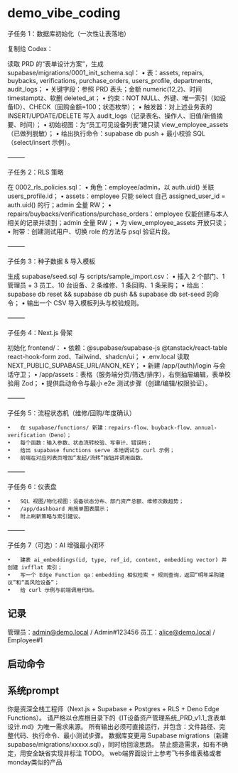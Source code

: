 # demo_vibe_coding


子任务 1：数据库初始化（一次性让表落地）

复制给 Codex：

读取 PRD 的“表单设计方案”，生成 supabase/migrations/0001_init_schema.sql：
	•	表：assets, repairs, buybacks, verifications, purchase_orders, users_profile, departments, audit_logs；
	•	关键字段：参照 PRD 表头；金额 numeric(12,2)、时间 timestamptz、软删 deleted_at；
	•	约束：NOT NULL、外键、唯一索引（如设备ID）、CHECK（回购金额=100；状态枚举）；
	•	触发器：对上述业务表的 INSERT/UPDATE/DELETE 写入 audit_logs（记录表名、操作人、旧值/新值摘要、时间）；
	•	初始视图：为“员工可见设备列表”建只读 view_employee_assets（已做列脱敏）；
	•	给出执行命令：supabase db push + 最小校验 SQL（select/insert 示例）。

⸻

子任务 2：RLS 策略

在 0002_rls_policies.sql：
	•	角色：employee/admin，以 auth.uid() 关联 users_profile.id；
	•	assets：employee 只能 select 自己 assigned_user_id = auth.uid() 的行；admin 全量 RW；
	•	repairs/buybacks/verifications/purchase_orders：employee 仅能创建与本人相关的记录并读到；admin 全量 RW；
	•	为 view_employee_assets 开放只读；
	•	附带：创建测试用户、切换 role 的方法与 psql 验证片段。

⸻

子任务 3：种子数据 & 导入模板

生成 supabase/seed.sql 与 scripts/sample_import.csv：
	•	插入 2 个部门、1 管理员 + 3 员工、10 台设备、2 条维修、1 条回购、1 条采购；
	•	给出：supabase db reset && supabase db push && supabase db set-seed 的命令；
	•	输出一个 CSV 导入模板列头与校验规则。

⸻

子任务 4：Next.js 骨架

初始化 frontend/：
	•	依赖：@supabase/supabase-js @tanstack/react-table react-hook-form zod、Tailwind、shadcn/ui；
	•	.env.local 读取 NEXT_PUBLIC_SUPABASE_URL/ANON_KEY；
	•	新建 /app/(auth)/login 与会话守卫；
	•	/app/assets：表格（服务端分页/筛选/排序），右侧抽屉编辑，表单校验用 Zod；
	•	提供启动命令与最小 e2e 测试步骤（创建/编辑/权限验证）。

⸻

子任务 5：流程状态机（维修/回购/年度确认）

	•	在 supabase/functions/ 新建：repairs-flow、buyback-flow、annual-verification（Deno）；
	•	每个函数：输入参数、状态流转校验、写审计、错误码；
	•	给出 supabase functions serve 本地调试与 curl 示例；
	•	前端在对应列表页增加“发起/流转”按钮并调用函数。

⸻

子任务 6：仪表盘

	•	SQL 视图/物化视图：设备状态分布、部门资产总额、维修次数趋势；
	•	/app/dashboard 用简单图表展示；
	•	附上刷新策略与索引建议。

⸻

子任务 7（可选）：AI 增强最小闭环

	•	建表 ai_embeddings(id, type, ref_id, content, embedding vector) 并创建 ivfflat 索引；
	•	写一个 Edge Function qa：embedding 相似检索 + 规则查询，返回“明年采购建议”和“高风险设备”；
	•	给 curl 示例与前端调用代码。



## 记录
管理员：admin@demo.local / Admin#123456
员工：alice@demo.local / Employee#1 



## 启动命令


## 系统prompt
你是资深全栈工程师（Next.js + Supabase + Postgres + RLS + Deno Edge Functions）。
请严格以仓库根目录下的《IT设备资产管理系统_PRD_v1.1_含表单设计.md》为唯一需求来源。
所有输出必须可直接运行，并包含：文件路径、完整代码、执行命令、最小测试步骤。
数据库变更用 Supabase migrations（新建 supabase/migrations/xxxxx.sql），同时给回滚思路。
禁止臆造需求，如有不确定，用安全缺省实现并标注 TODO。 
web端界面设计上参考飞书多维表格或者monday类似的产品